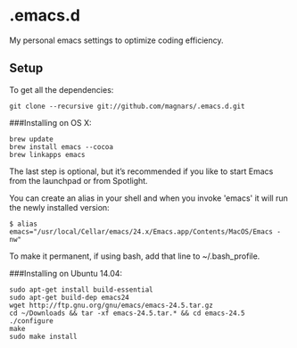 # .emacs.d
My personal emacs settings to optimize coding efficiency. 

## Setup
To get all the dependencies: 
```
git clone --recursive git://github.com/magnars/.emacs.d.git
```

###Installing on OS X: 
```
brew update
brew install emacs --cocoa
brew linkapps emacs
```
The last step is optional, but it’s recommended if you like to start Emacs from the launchpad or from Spotlight.

You can create an alias in your shell and when you invoke 'emacs' it will run the newly installed version:
```
$ alias emacs="/usr/local/Cellar/emacs/24.x/Emacs.app/Contents/MacOS/Emacs -nw"
```
To make it permanent, if using bash, add that line to ~/.bash_profile.


###Installing on Ubuntu 14.04: 
```
sudo apt-get install build-essential
sudo apt-get build-dep emacs24
wget http://ftp.gnu.org/gnu/emacs/emacs-24.5.tar.gz 
cd ~/Downloads && tar -xf emacs-24.5.tar.* && cd emacs-24.5
./configure
make
sudo make install
```

